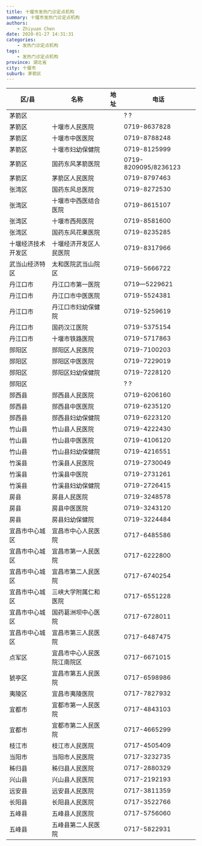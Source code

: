 ```yaml
---
title: 十堰市发热门诊定点机构
summary: 十堰市发热门诊定点机构
authors: 
    - Zhiyuan Chen
date: 2020-01-27 14:31:31
categories: 
    - 发热门诊定点机构
tags: 
    - 发热门诊定点机构
province: 湖北省
city: 十堰市
suburb: 茅箭区
---
```


|  区/县  |  名称  |  地址  |  电话  |
|------|-------|------|------|
|  茅箭区  |    |    |  ? ?  
|  茅箭区  |  十堰市人民医院  |    |  0719-8637828  
|  茅箭区  |  十堰市中医医院  |    |  0719-8788248  
|  茅箭区  |  十堰市妇幼保健院  |    |  0719-8125999  
|  茅箭区  |  国药东风茅箭医院  |    |  0719-8209095/8236123  
|  茅箭区  |  茅箭区人民医院  |    |  0719-8797463  
|  张湾区  |  国药东风总医院  |    |  0719-8272530  
|  张湾区  |  十堰市中西医结合医院  |    |  0719-8615107  
|  张湾区  |  十堰市西苑医院  |    |  0719-8581600  
|  张湾区  |  国药东风花果医院  |    |  0719-8235285  
|  十堰经济技术开发区  |  十堰经济开发区人民医院  |    |  0719-8317966  
|  武当山经济特区  |  太和医院武当山院区  |    |  0719-5666722  
|  丹江口市  |  丹江口市第一医院  |    |  0719—5229621  
|  丹江口市  |  丹江口市中医医院  |    |  0719-5524381  
|  丹江口市  |  丹江口市妇幼保健院  |    |  0719-5259619  
|  丹江口市  |  国药汉江医院  |    |  0719-5375154  
|  丹江口市  |  十堰市铁路医院  |    |  0719-5717863  
|  郧阳区  |  郧阳区人民医院  |    |  0719-7100203  
|  郧阳区  |  郧阳区中医医院  |    |  0719-7229019  
|  郧阳区  |  郧阳区妇幼保健院  |    |  0719-7228120  
|  郧阳区  |    |    |  ? ?  
|  郧西县  |  郧西县人民医院  |    |  0719-6206160  
|  郧西县  |  郧西县中医医院  |    |  0719-6235120  
|  郧西县  |  郧西县妇幼保健院  |    |  0719-6223120  
|  竹山县  |  竹山县人民医院  |    |  0719-4222430  
|  竹山县  |  竹山县中医医院  |    |  0719-4106120  
|  竹山县  |  竹山县妇幼保健院  |    |  0719-4216551  
|  竹溪县  |  竹溪县人民医院  |    |  0719-2730049  
|  竹溪县  |  竹溪县中医院  |    |  0719-2731261  
|  竹溪县  |  竹溪县妇幼保健院  |    |  0719-2726415  
|  房县  |  房县人民医院  |    |  0719-3248578  
|  房县  |  房县中医医院  |    |  0719-3243120  
|  房县  |  房县妇幼保健院  |    |  0719-3224484  
|  宜昌市中心城区  |  宜昌市中心人民医院  |    |  0717-6485586  
|  宜昌市中心城区  |  宜昌市第一人民医院  |    |  0717-6222800  
|  宜昌市中心城区  |  宜昌市第二人民医院  |    |  0717-6740254  
|  宜昌市中心城区  |  三峡大学附属仁和医院  |    |  0717-6551228  
|  宜昌市中心城区  |  国药葛洲坝中心医院  |    |  0717-6728011  
|  宜昌市中心城区  |  宜昌市第三人民医院  |    |  0717-6487475  
|  点军区  |  宜昌市中心人民医院江南院区  |    |  0717-6671015  
|  猇亭区  |  宜昌市第五人民医院  |    |  0717-6598986  
|  夷陵区  |  宜昌市夷陵医院  |    |  0717-7827932  
|  宜都市  |  宜都市第一人民医院  |    |  0717-4843103  
|  宜都市  |  宜都市第二人民医院  |    |  0717-4665299  
|  枝江市  |  枝江市人民医院  |    |  0717-4505409  
|  当阳市  |  当阳市人民医院  |    |  0717-3232735  
|  秭归县  |  秭归县人民医院  |    |  0717-2880329  
|  兴山县  |  兴山县人民医院  |    |  0717-2192193  
|  远安县  |  远安县人民医院  |    |  0717-3811359  
|  长阳县  |  长阳县人民医院  |    |  0717-3522766  
|  五峰县  |  五峰县人民医院  |    |  0717-5756060  
|  五峰县  |  五峰县第二人民医院  |    |  0717-5822931  

